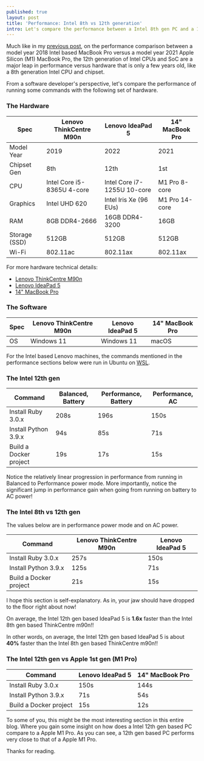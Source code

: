 ```yaml
---
published: true
layout: post
title: 'Performance: Intel 8th vs 12th generation'
intro: Let's compare the performance between a Intel 8th gen PC and a 12th gen PC
---
```


Much like in my [previous post][0], on the performance comparison between a model year 2018 Intel based MacBook Pro versus a model year 2021 Apple Silicon (M1) MacBook Pro, the 12th generation of Intel CPUs and SoC are a major leap in performance versus hardware that is only a few years old, like a 8th generation Intel CPU and chipset.

From a software developer's perspective, let's compare the performance of running some commands with the following set of hardware.

### The Hardware

Spec               | Lenovo ThinkCentre M90n    | Lenovo IdeaPad 5            | 14" MacBook Pro
------------------ | -------------------------- | --------------------------- | ----------------
Model Year         | 2019                       | 2022                        | 2021
Chipset Gen        | 8th                        | 12th                        | 1st
CPU                | Intel Core i5-8365U 4-core | Intel Core i7-1255U 10-core | M1 Pro 8-core
Graphics           | Intel UHD 620              | Intel Iris Xe (96 EUs)      | M1 Pro 14-core
RAM                | 8GB DDR4-2666              | 16GB DDR4-3200              | 16GB
Storage (SSD)      | 512GB                      | 512GB                       | 512GB
Wi-Fi              | 802.11ac                   | 802.11ax                    | 802.11ax

For more hardware technical details:
- [Lenovo ThinkCentre M90n][1]
- [Lenovo IdeaPad 5][2]
- [14" MacBook Pro][3]

### The Software

Spec            | Lenovo ThinkCentre M90n    | Lenovo IdeaPad 5            | 14" MacBook Pro
--------------- | -------------------------- | --------------------------- | ----------------
OS              | Windows 11                 | Windows 11                  | macOS

For the Intel based Lenovo machines, the commands mentioned in the performance sections below were run in Ubuntu on [WSL][4].

### The Intel 12th gen

Command                | Balanced, Battery | Performance, Battery | Performance, AC
---------------------- | ----------------- | -------------------- | ----------------
Install Ruby 3.0.x     | 208s              | 196s                 | 150s
Install Python 3.9.x   | 94s               | 85s                  | 71s
Build a Docker project | 19s               | 17s                  | 15s

Notice the relatively linear progression in performance from running in Balanced to Performance power mode. More importantly, notice the significant jump in performance gain when going from running on battery to AC power!

### The Intel 8th vs 12th gen

The values below are in performance power mode and on AC power.

Command                | Lenovo ThinkCentre M90n | Lenovo IdeaPad 5
---------------------- | ----------------------- | ----------------
Install Ruby 3.0.x     | 257s                    | 150s
Install Python 3.9.x   | 125s                    | 71s
Build a Docker project | 21s                     | 15s

I hope this section is self-explanatory. As in, your jaw should have dropped to the floor right about now!

On average, the Intel 12th gen based IdeaPad 5 is **1.6x** faster than the Intel 8th gen based ThinkCentre m90n!!

In other words, on average, the Intel 12th gen based IdeaPad 5 is about **40%** faster than the Intel 8th gen based ThinkCentre m90n!!

### The Intel 12th gen vs Apple 1st gen (M1 Pro)

Command                | Lenovo IdeaPad 5 | 14" MacBook Pro
---------------------- | ---------------- | ----------------
Install Ruby 3.0.x     | 150s             | 144s
Install Python 3.9.x   | 71s              | 54s
Build a Docker project | 15s              | 12s

To some of you, this might be the most interesting section in this entire blog. Where you gain some insight on how does a Intel 12th gen based PC compare to a Apple M1 Pro. As you can see, a 12th gen based PC performs very close to that of a Apple M1 Pro.  

Thanks for reading.

[0]: /2021-macbook-pro-is-fast
[1]: https://psref.lenovo.com/Detail/ThinkCentre_M90n1_Nano?M=11AD0021US
[2]: https://psref.lenovo.com/Detail/IdeaPad/IdeaPad_5_15IAL7?M=82SF000NUS
[3]: https://support.apple.com/kb/SP854?viewlocale=en_US&locale=en_US
[4]: https://learn.microsoft.com/en-us/windows/wsl/about